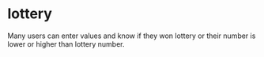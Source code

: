 # lottery
Many users can enter values and know if they won lottery or their number is lower or higher than lottery number.

